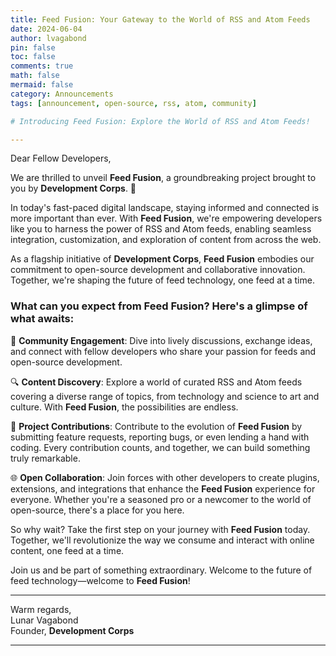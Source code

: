 ```yaml
---
title: Feed Fusion: Your Gateway to the World of RSS and Atom Feeds
date: 2024-06-04
author: lvagabond
pin: false
toc: false
comments: true
math: false
mermaid: false
category: Announcements
tags: [announcement, open-source, rss, atom, community]

# Introducing Feed Fusion: Explore the World of RSS and Atom Feeds!

---
```


Dear Fellow Developers,

We are thrilled to unveil **Feed Fusion**, a groundbreaking project brought to you by **Development Corps**. 🚀

In today's fast-paced digital landscape, staying informed and connected is more important than ever. With **Feed Fusion**, we're empowering developers like you to harness the power of RSS and Atom feeds, enabling seamless integration, customization, and exploration of content from across the web.

As a flagship initiative of **Development Corps**, **Feed Fusion** embodies our commitment to open-source development and collaborative innovation. Together, we're shaping the future of feed technology, one feed at a time.

### What can you expect from Feed Fusion? Here's a glimpse of what awaits:

🤝 **Community Engagement**: Dive into lively discussions, exchange ideas, and connect with fellow developers who share your passion for feeds and open-source development.

🔍 **Content Discovery**: Explore a world of curated RSS and Atom feeds covering a diverse range of topics, from technology and science to art and culture. With **Feed Fusion**, the possibilities are endless.

🚀 **Project Contributions**: Contribute to the evolution of **Feed Fusion** by submitting feature requests, reporting bugs, or even lending a hand with coding. Every contribution counts, and together, we can build something truly remarkable.

🌐 **Open Collaboration**: Join forces with other developers to create plugins, extensions, and integrations that enhance the **Feed Fusion** experience for everyone. Whether you're a seasoned pro or a newcomer to the world of open-source, there's a place for you here.

So why wait? Take the first step on your journey with **Feed Fusion** today. Together, we'll revolutionize the way we consume and interact with online content, one feed at a time.

Join us and be part of something extraordinary. Welcome to the future of feed technology—welcome to **Feed Fusion**!

---

Warm regards,  
Lunar Vagabond  
Founder, **Development Corps**

---
